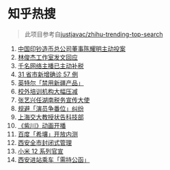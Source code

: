 # 知乎热搜

> 此项目参考自[justjavac/zhihu-trending-top-search](https://github.com/justjavac/zhihu-trending-top-search/blob/main/utils.ts)

<!-- BEGIN -->
  <!-- 最后更新时间:Wed Dec 22 2021 14:10:49 GMT+0000 (Coordinated Universal Time) -->
  1. [中国印钞造币总公司董事陈耀明主动投案](https://www.zhihu.com/search?q=陈耀明)
1. [林俊杰工作室发文回应](https://www.zhihu.com/search?q=林俊杰)
1. [千名网络主播已主动补税](https://www.zhihu.com/search?q=主播补税)
1. [31 省市新增确诊 57 例](https://www.zhihu.com/search?q=国内疫情)
1. [英特尔「禁用新疆产品」](https://www.zhihu.com/search?q=英特尔)
1. [校外培训机构大幅压减](https://www.zhihu.com/search?q=校外培训机构)
1. [张艺兴任湖南税务宣传大使](https://www.zhihu.com/search?q=张艺兴)
1. [规避「演员争番位」纠纷](https://www.zhihu.com/search?q=演员争番位)
1. [上海交大教授状告科技部](https://www.zhihu.com/search?q=上海交大教授)
1. [《紫川》动画开播](https://www.zhihu.com/search?q=紫川)
1. [百度「希壤」开放内测](https://www.zhihu.com/search?q=希壤)
1. [西安全市封闭式管理](https://www.zhihu.com/search?q=西安封闭式管理)
1. [小米 12 系列官宣](https://www.zhihu.com/search?q=小米12)
1. [西安进站乘车「需持公函」](https://www.zhihu.com/search?q=西安火车站)
  <!-- END -->